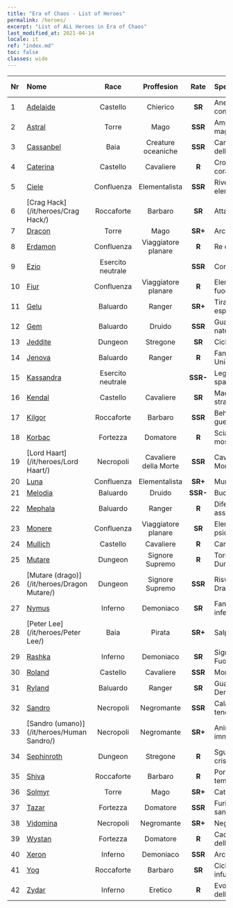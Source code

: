 ```yaml
---
title: "Era of Chaos - List of Heroes"
permalink: /heroes/
excerpt: "List of ALL Heroes in Era of Chaos"
last_modified_at: 2021-04-14
locale: it
ref: "index.md"
toc: false
classes: wide
---
```

  | Nr |    Nome    |  Race   |  Proffesion   |  Rate  |    Specialty     | User Rate  | 
  |:---|:-----------|:-------:|:-------------:|:------:|:-----------------|:----:|
  | 1 | [Adelaide](/it/heroes/Adelaide/) | Castello | Chierico | **SR** |  Anello congelante | R+ |
  | 2 | [Astral](/it/heroes/Astral/) | Torre | Mago | **SSR** |  Amplificazione magica | SSR |
  | 3 | [Cassanbel](/it/heroes/Cassanbel/) | Baia | Creature oceaniche | **SSR** |  Canto dell'oceano | SSR |
  | 4 | [Caterina](/it/heroes/Catherine/) | Castello | Cavaliere | **R** |  Crociato corazzato | R |
  | 5 | [Ciele](/it/heroes/Ciele/) | Confluenza | Elementalista | **SSR** |  Riverbero elementale | SSR |
  | 6 | [Crag Hack](/it/heroes/Crag Hack/) | Roccaforte | Barbaro | **SR** |  Attacco | R+ |
  | 7 | [Dracon](/it/heroes/Dracon/) | Torre | Mago | **SR+** |  Arcistregone | R |
  | 8 | [Erdamon](/it/heroes/Erdamon/) | Confluenza | Viaggiatore planare | **R** |  Re delle Rocce | R |
  | 9 | [Ezio](/it/heroes/Ezio/) | Esercito neutrale |  | **SSR** |  Confraternita | R+ |
  | 10 | [Fiur](/it/heroes/Fiur/) | Confluenza | Viaggiatore planare | **R** |  Elementale del fuoco | R |
  | 11 | [Gelu](/it/heroes/Gelu/) | Baluardo | Ranger | **SR+** |  Tiratore esperto | SR+ |
  | 12 | [Gem](/it/heroes/Gem/) | Baluardo | Druido | **SSR** |  Guarigione naturale | SSR |
  | 13 | [Jeddite](/it/heroes/Jeddite/) | Dungeon | Stregone | **SR** |  Ciclo vitale | SR |
  | 14 | [Jenova](/it/heroes/Jenova/) | Baluardo | Ranger | **R** |  Fanciulla degli Unicorni | R |
  | 15 | [Kassandra](/it/heroes/Kassandra/) | Esercito neutrale |  | **SSR-** |  Legione spartana | R |
  | 16 | [Kendal](/it/heroes/Kendal/) | Castello | Cavaliere | **SR** |  Maestro stratega | R |
  | 17 | [Kilgor](/it/heroes/Kilgor/) | Roccaforte | Barbaro | **SSR** |  Behemoth da guerra | SSR |
  | 18 | [Korbac](/it/heroes/Korbac/) | Fortezza | Domatore | **R** |  Sciame di mosche | R |
  | 19 | [Lord Haart](/it/heroes/Lord Haart/) | Necropoli | Cavaliere della Morte | **SSR** |  Cavaliere della Morte | SR- |
  | 20 | [Luna](/it/heroes/Luna/) | Confluenza | Elementalista | **SR+** |  Muro infernale | R |
  | 21 | [Melodia](/it/heroes/Melodia/) | Baluardo | Druido | **SSR-** |  Buona sorte | R |
  | 22 | [Mephala](/it/heroes/Mephala/) | Baluardo | Ranger | **R** |  Difesa assoluta | R |
  | 23 | [Monere](/it/heroes/Monere/) | Confluenza | Viaggiatore planare | **SR** |  Elementale psichico | R |
  | 24 | [Mullich](/it/heroes/Mullich/) | Castello | Cavaliere | **R** |  Carica | R+ |
  | 25 | [Mutare](/it/heroes/Mutare/) | Dungeon | Signore Supremo | **R** |  Torrente del Dungeon | R |
  | 26 | [Mutare (drago)](/it/heroes/Dragon Mutare/) | Dungeon | Signore Supremo | **SSR** |  Risveglio del Drago | SSR |
  | 27 | [Nymus](/it/heroes/Nymus/) | Inferno | Demoniaco | **SR** |  Fantasmi infernali | R |
  | 28 | [Peter Lee](/it/heroes/Peter Lee/) | Baia | Pirata | **SR+** |  Salpa | R+ |
  | 29 | [Rashka](/it/heroes/Rashka/) | Inferno | Demoniaco | **SR** |  Signore del Fuoco | R |
  | 30 | [Roland](/it/heroes/Roland/) | Castello | Cavaliere | **SSR** |  Morale elevato | SR+ |
  | 31 | [Ryland](/it/heroes/Ryland/) | Baluardo | Ranger | **SR** |  Guardia Dendroide | R |
  | 32 | [Sandro](/it/heroes/Sandro/) | Necropoli | Negromante | **SSR** |  Calar delle tenebre | SSR |
  | 33 | [Sandro (umano)](/it/heroes/Human Sandro/) | Necropoli | Negromante | **SR+** |  Anima immortale | SR |
  | 34 | [Sephinroth](/it/heroes/Sephinroth/) | Dungeon | Stregone | **R** |  Sguardo cristallizzante | R |
  | 35 | [Shiva](/it/heroes/Shiva/) | Roccaforte | Barbaro | **R** |  Portatore di tempeste | R |
  | 36 | [Solmyr](/it/heroes/Solmyr/) | Torre | Mago | **SR+** |  Catena di luce | SR |
  | 37 | [Tazar](/it/heroes/Tazar/) | Fortezza | Domatore | **SSR** |  Furia sanguinaria | SR |
  | 38 | [Vidomina](/it/heroes/Vidomina/) | Necropoli | Negromante | **SR+** |  Negromante | R |
  | 39 | [Wystan](/it/heroes/Wystan/) | Fortezza | Domatore | **R** |  Cacciatore della palude | R |
  | 40 | [Xeron](/it/heroes/Xeron/) | Inferno | Demoniaco | **SSR** |  Arcidiavolo | SSR |
  | 41 | [Yog](/it/heroes/Yog/) | Roccaforte | Barbaro | **SR** |  Ciclope infuriato | SR |
  | 42 | [Zydar](/it/heroes/Zydar/) | Inferno | Eretico | **R** |  Evocazione dell'Inferno | R |
